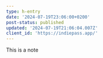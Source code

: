 ```yaml
---
type: h-entry
date: '2024-07-19T23:06:00+0200'
post-status: published
updated: '2024-07-19T21:06:04.007Z'
client_id: 'https://indiepass.app/'
---
```

This is a note
